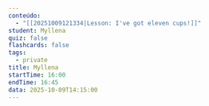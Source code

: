 ```yaml
---
conteúdo:
  - "[[20251009121334|Lesson: I've got eleven cups!]]"
student: Myllena
quiz: false
flashcards: false
tags:
  - private
title: Myllena
startTime: 16:00
endTime: 16:45
data: 2025-10-09T14:15:00
---
```

